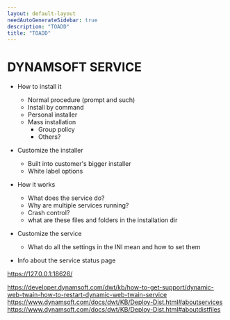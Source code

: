 ```yaml
---
layout: default-layout
needAutoGenerateSidebar: true
description: "TOADD"
title: "TOADD"
---
```


# DYNAMSOFT SERVICE

* How to install it
    - Normal procedure (prompt and such)
    - Install by command
    - Personal installer
    - Mass installation
        - Group policy
        - Others?
* Customize the installer
    - Built into customer's bigger installer
    - White label options

* How it works
    - What does the service do?
    - Why are multiple services running?
    - Crash control?
    - what are these files and folders in the installation dir
* Customize the service
    - What do all the settings in the INI mean and how to set them
* Info about the service status page

https://127.0.0.1:18626/



https://developer.dynamsoft.com/dwt/kb/how-to-get-support/dynamic-web-twain-how-to-restart-dynamic-web-twain-service
https://www.dynamsoft.com/docs/dwt/KB/Deploy-Dist.html#aboutservices
https://www.dynamsoft.com/docs/dwt/KB/Deploy-Dist.html#aboutdistfiles